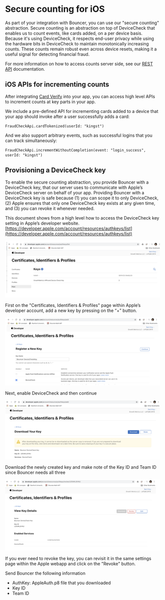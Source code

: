 # Secure counting for iOS

As part of your integration with Bouncer, you can use our "secure counting" abstraction. Secure counting is an abstraction on top of DeviceCheck that enables us to count events, like cards added, on a per device basis. Because it's using DeviceCheck, it respects end-user privacy while using the hardware bits in DeviceCheck to maintain monotonically increasing counts. These counts remain robust even across device resets, making it a useful signal for detecting financial fraud.

For more information on how to access counts server side, see our [REST API](https://github.com/getbouncer/apidocs/blob/master/server/secure_counting_rest.md) documentation.

## iOS APIs for incrementing counts

After integrating [Card Verify](../../card-verify/get-started.md) into your app, you can access high level APIs to increment counts at key parts in your app.

We include a pre-defined API for incrementing cards added to a device that your app should invoke after a user successfully adds a card:

```text
FraudCheckApi.cardTokenized(userId: "kingst")
```

And we also support arbitrary events, such as successful logins that you can track simultaneously:

```text
FraudCheckApi.incrementWithoutCompletion(event: "login_success", userId: "kingst")
```

## Provisioning a DeviceCheck key

To enable the secure counting abstraction, you provide Bouncer with a DeviceCheck key, that our server uses to communicate with Apple’s DeviceCheck server on behalf of your app. Providing Bouncer with a DeviceCheck key is safe because \(1\) you can scope it to only DeviceCheck, \(2\) Apple ensures that only one DeviceCheck key exists at any given time, and \(3\) you can revoke it whenever needed.

This document shows from a high level how to access the DeviceCheck key setting in Apple’s developer website. [https://developer.apple.com/account/resources/authkeys/list](https://developer.apple.com/account/resources/authkeys/list)

![](../../.gitbook/assets/certificates.png)

First on the "Certificates, Identifiers & Profiles" page within Apple’s developer account, add a new key by pressing on the “+” button.

![](../../.gitbook/assets/register.png)

Next, enable DeviceCheck and then continue

![](../../.gitbook/assets/download.png)

Download the newly created key and make note of the Key ID and Team ID since Bouncer needs all three

![](../../.gitbook/assets/key_details.png)

If you ever need to revoke the key, you can revisit it in the same settings page within the Apple webapp and click on the "Revoke" button.

Send Bouncer the following information

* AuthKey: AppleAuth.p8 file that you downloaded
* Key ID
* Team ID

